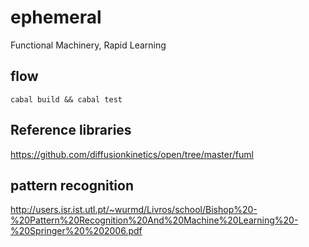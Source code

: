 ephemeral
===

Functional
Machinery,
Rapid
Learning

flow
----

```
cabal build && cabal test
```

Reference libraries
---

https://github.com/diffusionkinetics/open/tree/master/fuml

pattern recognition
---

http://users.isr.ist.utl.pt/~wurmd/Livros/school/Bishop%20-%20Pattern%20Recognition%20And%20Machine%20Learning%20-%20Springer%20%202006.pdf
